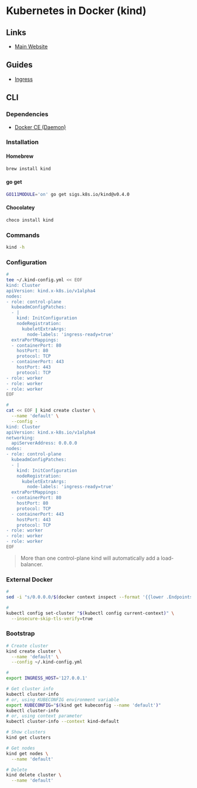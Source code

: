 # Kubernetes in Docker (kind)

<!--
https://github.com/kubernetes/kubeadm/tree/master/kinder
-->

## Links

- [Main Website](https://kind.sigs.k8s.io/)

## Guides

- [Ingress](https://kind.sigs.k8s.io/docs/user/ingress/)

## CLI

### Dependencies

- [Docker CE (Daemon)](/docker/docker-ce.md#daemon)

### Installation

#### Homebrew

```sh
brew install kind
```

#### go get

```sh
GO111MODULE='on' go get sigs.k8s.io/kind@v0.4.0
```

#### Chocolatey

```sh
choco install kind
```

### Commands

```sh
kind -h
```

### Configuration

```sh
#
tee ~/.kind-config.yml << EOF
kind: Cluster
apiVersion: kind.x-k8s.io/v1alpha4
nodes:
- role: control-plane
  kubeadmConfigPatches:
  - |
    kind: InitConfiguration
    nodeRegistration:
      kubeletExtraArgs:
        node-labels: 'ingress-ready=true'
  extraPortMappings:
  - containerPort: 80
    hostPort: 80
    protocol: TCP
  - containerPort: 443
    hostPort: 443
    protocol: TCP
- role: worker
- role: worker
- role: worker
EOF

#
cat << EOF | kind create cluster \
  --name 'default' \
  --config -
kind: Cluster
apiVersion: kind.x-k8s.io/v1alpha4
networking:
  apiServerAddress: 0.0.0.0
nodes:
- role: control-plane
  kubeadmConfigPatches:
  - |
    kind: InitConfiguration
    nodeRegistration:
      kubeletExtraArgs:
        node-labels: 'ingress-ready=true'
  extraPortMappings:
  - containerPort: 80
    hostPort: 80
    protocol: TCP
  - containerPort: 443
    hostPort: 443
    protocol: TCP
- role: worker
- role: worker
- role: worker
EOF
```

> More than one control-plane kind will automatically add a load-balancer.

### External Docker

```sh
#
sed -i "s/0.0.0.0/$(docker context inspect --format '{{lower .Endpoints.docker.Host}}' | awk -F@ '{print $2}')/" ~/.kube/config

#
kubectl config set-cluster "$(kubectl config current-context)" \
  --insecure-skip-tls-verify=true
```

### Bootstrap

```sh
# Create cluster
kind create cluster \
  --name 'default' \
  --config ~/.kind-config.yml

#
export INGRESS_HOST='127.0.0.1'

# Get cluster info
kubectl cluster-info
# or, using KUBECONFIG environment variable
export KUBECONFIG="$(kind get kubeconfig --name 'default')"
kubectl cluster-info
# or, using context parameter
kubectl cluster-info --context kind-default

# Show clusters
kind get clusters

# Get nodes
kind get nodes \
  --name 'default'

# Delete
kind delete cluster \
  --name 'default'
```
